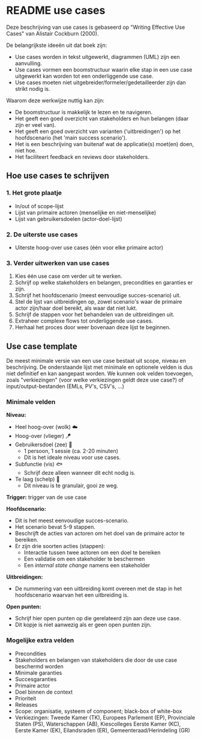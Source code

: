 # README use cases

Deze beschrijving van use cases is gebaseerd op "Writing Effective Use Cases" van Alistair Cockburn (2000).

De belangrijkste ideeën uit dat boek zijn:

- Use cases worden in tekst uitgewerkt, diagrammen (UML) zijn een aanvulling.
- Use cases vormen een boomstructuur waarin elke stap in een use case uitgewerkt kan worden tot een onderliggende use case.
- Use cases moeten niet uitgebreider/formeler/gedetailleerder zijn dan strikt nodig is.

Waarom deze werkwijze nuttig kan zijn:

- De boomstructuur is makkelijk te lezen en te navigeren.
- Het geeft een goed overzicht van stakeholders en hun belangen (daar zijn er veel van).
- Het geeft een goed overzicht van varianten ('uitbreidingen') op het hoofdscenario (het 'main success scenario').
- Het is een beschrijving van buitenaf wat de applicatie(s) moet(en) doen, niet hoe.
- Het faciliteert feedback en reviews door stakeholders.

## Hoe use cases te schrijven

### 1. Het grote plaatje

- In/out of scope-lijst
- Lijst van primaire actoren (menselijke en niet-menselijke)
- Lijst van gebruikersdoelen (actor-doel-lijst)

### 2. De uiterste use cases

- Uiterste hoog-over use cases (één voor elke primaire actor)

### 3. Verder uitwerken van use cases

1. Kies één use case om verder uit te werken.
2. Schrijf op welke stakeholders en belangen, precondities en garanties er zijn.
3. Schrijf het hoofdscenario (meest eenvoudige succes-scenario) uit.
4. Stel de lijst van uitbreidingen op, zowel scenario's waar de primaire actor zijn/haar doel bereikt, als waar dat niet lukt.
5. Schrijf de stappen voor het behandelen van de uitbreidingen uit.
6. Extraheer complexe flows tot onderliggende use cases.
7. Herhaal het proces door weer bovenaan deze lijst te beginnen.

## Use case template

De meest minimale versie van een use case bestaat uit scope, niveau en beschrijving. De onderstaande lijst met minimale en optionele velden is dus niet definitief en kan aangepast worden. We kunnen ook velden toevoegen, zoals "verkiezingen" (voor welke verkiezingen geldt deze use case?) of input/output-bestanden (EMLs, PV's, CSV's, ...)

### Minimale velden

__Niveau:__  

- Heel hoog-over (wolk) ☁️
- Hoog-over (vlieger) 🪁
- Gebruikersdoel (zee) 🌊
  - 1 persoon, 1 sessie (ca. 2-20 minuten)
  - Dit is het ideale niveau voor use cases.
- Subfunctie (vis) 🐟
  - Schrijf deze alleen wanneer dit echt nodig is.
- Te laag (schelp) 🐚
  - Dit niveau is te granulair, gooi ze weg.

__Trigger:__ trigger van de use case

__Hoofdscenario:__

- Dit is het meest eenvoudige succes-scenario.
- Het scenario bevat 5-9 stappen.
- Beschrijft de acties van actoren om het doel van de primaire actor te bereiken.
- Er zijn drie soorten acties (stappen):
  - Interactie tussen twee actoren om een doel te bereiken
  - Een validatie om een stakeholder te beschermen
  - Een *internal state change* namens een stakeholder

__Uitbreidingen:__

- De nummering van een uitbreiding komt overeen met de stap in het hoofdscenario waarvan het een uitbreiding is.

__Open punten:__  

- Schrijf hier open punten op die gerelateerd zijn aan deze use case.
- Dit kopje is niet aanwezig als er geen open punten zijn.

### Mogelijke extra velden

- Precondities
- Stakeholders en belangen van stakeholders die door de use case beschermd worden
- Minimale garanties
- Succesgaranties
- Primaire actor
- Doel binnen de context
- Prioriteit
- Releases
- Scope: organisatie, systeem of component; black-box of white-box
- Verkiezingen: Tweede Kamer (TK), Europees Parlement (EP), Provinciale Staten (PS), Waterschappen (AB), Kiescolleges Eerste Kamer (KC), Eerste Kamer (EK), Eilandsraden (ER), Gemeenteraad/Herindeling (GR)
